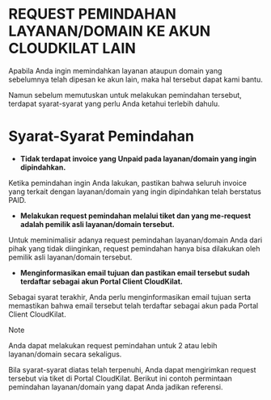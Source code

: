 REQUEST PEMINDAHAN LAYANAN/DOMAIN KE AKUN CLOUDKILAT LAIN
========================
Apabila Anda ingin memindahkan layanan ataupun domain yang sebelumnya telah dipesan ke akun lain, maka hal tersebut dapat kami bantu.

Namun sebelum memutuskan untuk melakukan pemindahan tersebut, terdapat syarat-syarat yang perlu Anda ketahui terlebih dahulu. 

Syarat-Syarat Pemindahan
========================
- **Tidak terdapat invoice yang Unpaid pada layanan/domain yang ingin dipindahkan.**

Ketika pemindahan ingin Anda lakukan, pastikan bahwa seluruh invoice yang terkait dengan layanan/domain yang ingin dipindahkan telah berstatus PAID.

- **Melakukan request pemindahan melalui tiket dan yang me-request adalah pemilik asli layanan/domain tersebut.**

Untuk meminimalisir adanya request pemindahan layanan/domain Anda dari pihak yang tidak diinginkan, request pemindahan hanya bisa dilakukan oleh pemilik asli layanan/domain tersebut.

- **Menginformasikan email tujuan dan pastikan email tersebut sudah terdaftar sebagai akun Portal Client CloudKilat.**

Sebagai syarat terakhir, Anda perlu menginformasikan email tujuan serta memastikan bahwa email tersebut telah terdaftar sebagai akun pada Portal Client CloudKilat.
> [!NOTE]
> Anda dapat melakukan request pemindahan untuk 2 atau lebih layanan/domain secara sekaligus.

Bila syarat-syarat diatas telah terpenuhi, Anda dapat mengirimkan request tersebut via tiket di Portal CloudKilat. Berikut ini contoh permintaan pemindahan layanan/domain yang dapat Anda jadikan referensi.

